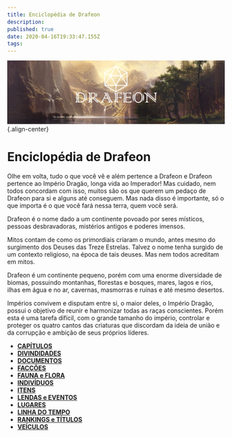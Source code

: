 ```yaml
---
title: Enciclopédia de Drafeon
description: 
published: true
date: 2020-04-16T19:33:47.155Z
tags: 
---
```


<!-- SUBTITLE: Introdução à Drafeon e seus Arredores-->
![drafeon-banner.jpg](/uploads/banners/drafeon-banner.jpg){.align-center}
# Enciclopédia de Drafeon

Olhe em volta, tudo o que você vê e além pertence a Drafeon e Drafeon pertence ao Império Dragão, longa vida ao Imperador! Mas cuidado, nem todos concordam com isso, muitos são os que querem um pedaço de Drafeon para si e alguns até conseguem. Mas nada disso é importante, só o que importa é o que você fará nessa terra, quem você será.

Drafeon é o nome dado a um continente povoado por seres místicos, pessoas desbravadoras,  mistérios antigos e poderes imensos. 

Mitos contam de como os primordiais criaram o mundo, antes mesmo do surgimento dos Deuses das Treze Estrelas. Talvez o nome tenha surgido de um contexto religioso, na época de tais deuses. Mas nem todos acreditam em mitos.

Drafeon é um continente pequeno, porém com uma enorme diversidade de biomas, possuindo montanhas, florestas e bosques, mares, lagos e rios, ilhas em água e no ar, cavernas, masmorras e ruínas e até mesmo desertos. 

Impérios convivem e disputam entre si, o maior deles, o Império Dragão, possui o objetivo de reunir e harmonizar todas as raças conscientes. Porém esta é uma tarefa difícil, com o grande tamanho do império, controlar e proteger os quatro cantos das criaturas que discordam da ideia de união e da corrupção e ambição de seus próprios líderes.

* [**CAPÍTULOS**](/capitulos)
* [**DIVINDIDADES**](/divindades#divindades)
* [**DOCUMENTOS**](/documentos#documentos)
* [**FACÇÕES**](/faccoes#faccoes)
* [**FAUNA e FLORA**](/fauna-e-flora#fauna-e-flora)
* [**INDIVÍDUOS**](/individuos#individuos)
* [**ITENS**](/itens#itens)
* [**LENDAS e EVENTOS**](/lendas-e-eventos#lendas-e-eventos)
* [**LUGARES**](/lugares#lugares)
* [**LINHA DO TEMPO**](/linha-do-tempo#linha-do-tempo)
* [**RANKINGS e TÍTULOS**](/rankings-e-titulos#rankings-e-titulos)
* [**VEÍCULOS**](/veiculos#veiculos)
